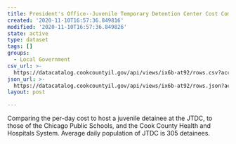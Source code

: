 ```yaml
---
title: President's Office--Juvenile Temporary Detention Center Cost Comparison
created: '2020-11-10T16:57:36.849816'
modified: '2020-11-10T16:57:36.849826'
state: active
type: dataset
tags: []
groups:
  - Local Government
csv_url: >-
  https://datacatalog.cookcountyil.gov/api/views/ix6b-at92/rows.csv?accessType=DOWNLOAD
json_url: >-
  https://datacatalog.cookcountyil.gov/api/views/ix6b-at92/rows.json?accessType=DOWNLOAD
layout: post

---
```

Comparing the per-day cost to host a juvenile detainee at the JTDC, to those of the Chicago Public Schools, and the Cook County Health and Hospitals System.  Average daily population of JTDC is 305 detainees.

